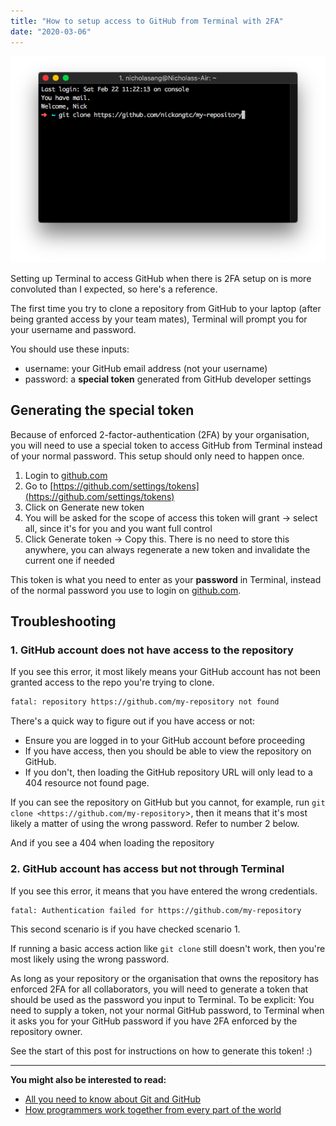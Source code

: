 ```yaml
---
title: "How to setup access to GitHub from Terminal with 2FA"
date: "2020-03-06"
---
```


![github terminal 2fa nick ang](images/github-terminal-2fa-nick-ang.png)

Setting up Terminal to access GitHub when there is 2FA setup on is more convoluted than I expected, so here's a reference.

The first time you try to clone a repository from GitHub to your laptop (after being granted access by your team mates), Terminal will prompt you for your username and password.

You should use these inputs:

- username: your GitHub email address (not your username)
- password: a **special token** generated from GitHub developer settings

## **Generating the special token**

Because of enforced 2-factor-authentication (2FA) by your organisation, you will need to use a special token to access GitHub from Terminal instead of your normal password. This setup should only need to happen once.

1. Login to [github.com](http://github.com)
2. Go to [https://github.com/settings/tokens](https://github.com/settings/tokens)
3. Click on Generate new token
4. You will be asked for the scope of access this token will grant -> select all, since it's for you and you want full control
5. Click Generate token -> Copy this. There is no need to store this anywhere, you can always regenerate a new token and invalidate the current one if needed

This token is what you need to enter as your **password** in Terminal, instead of the normal password you use to login on [github.com](http://github.com).

## Troubleshooting

### 1\. GitHub account does not have access to the repository

If you see this error, it most likely means your GitHub account has not been granted access to the repo you're trying to clone.

```sh
fatal: repository https://github.com/my-repository not found
```

There's a quick way to figure out if you have access or not:

- Ensure you are logged in to your GitHub account before proceeding
- If you have access, then you should be able to view the repository on GitHub.
- If you don't, then loading the GitHub repository URL will only lead to a 404 resource not found page.

If you can see the repository on GitHub but you cannot, for example, run `git clone <https://github.com/my-repository`\>, then it means that it's most likely a matter of using the wrong password. Refer to number 2 below.

And if you see a 404 when loading the repository

### 2\. GitHub account has access but not through Terminal

If you see this error, it means that you have entered the wrong credentials.

```sh
fatal: Authentication failed for https://github.com/my-repository
```

This second scenario is if you have checked scenario 1.

If running a basic access action like `git clone` still doesn't work, then you're most likely using the wrong password.

As long as your repository or the organisation that owns the repository has enforced 2FA for all collaborators, you will need to generate a token that should be used as the password you input to Terminal. To be explicit: You need to supply a token, not your normal GitHub password, to Terminal when it asks you for your GitHub password if you have 2FA enforced by the repository owner.

See the start of this post for instructions on how to generate this token! :)

* * *

**You might also be interested to read:**

- [All you need to know about Git and GitHub](https://www.nickang.com/git-and-github/)
- [How programmers work together from every part of the world](https://www.nickang.com/programmers-remote-work/)
